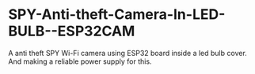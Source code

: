 # SPY-Anti-theft-Camera-In-LED-BULB--ESP32CAM
A anti theft SPY Wi-Fi camera using ESP32 board inside a led bulb cover. And making a reliable power supply for this.
